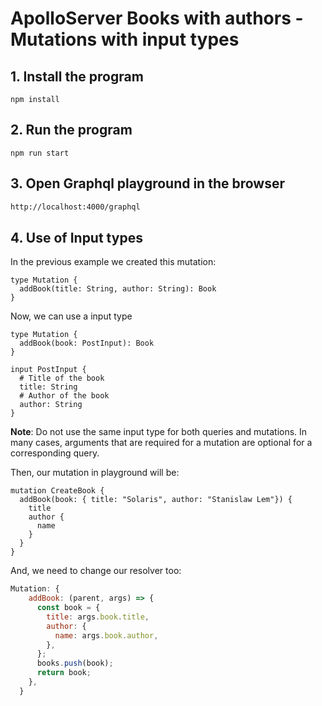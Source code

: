 # ApolloServer Books with authors - Mutations with input types

## 1. Install the program

```shell
npm install
```

## 2. Run the program

```shell
npm run start
```

## 3. Open Graphql playground in the browser

```html
http://localhost:4000/graphql
```

## 4. Use of Input types

In the previous example we created this mutation:

```
type Mutation {
  addBook(title: String, author: String): Book
}
```

Now, we can use a input type

```
type Mutation {
  addBook(book: PostInput): Book
}

input PostInput {
  # Title of the book
  title: String
  # Author of the book
  author: String
}
```

__Note__: Do not use the same input type for both queries and mutations. In many cases, arguments that are required for a mutation are optional for a corresponding query.

Then, our mutation in playground will be:

```
mutation CreateBook {
  addBook(book: { title: "Solaris", author: "Stanislaw Lem"}) {
    title
    author {
      name
    }
  }
}
```

And, we need to change our resolver too:

```javascript
Mutation: {
    addBook: (parent, args) => {
      const book = {
        title: args.book.title,
        author: {
          name: args.book.author,
        },
      };
      books.push(book);
      return book;
    },
  }
```